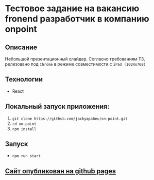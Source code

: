 # Тестовое задание на вакансию fronend разработчик в компанию onpoint  

## Описание
Небольшой презентационный слайдер. Согласно требованиям ТЗ, релизовано под `Chrome` в режиме совместимости с `iPad (1024x768)`

## Технологии
- React

## Локальный запуск приложения:  
1. `git clone https://github.com/jackyapa6eu/on-point.git`  
2. `cd on-point`  
3. `npm install`  

## Запуск
- `npm run start`  
  
## [Сайт опубликован на github pages](https://jackyapa6eu.github.io/on-point/)

